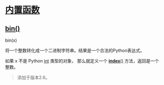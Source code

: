 # [内置函数](https://github.com/Summer-Felix/Develop/blob/master/Python/内置函数.md) #

## [bin()](http://python.usyiyi.cn/translate/python_352/library/functions.html) ##

bin(x)

将一个整数转化成一个二进制字符串。结果是一个合法的Python表达式。

如果 x 不是 Python [int](http://python.usyiyi.cn/documents/python_352/library/functions.html#int) 类型的对象，
那么就定义一个 [__index__()](http://python.usyiyi.cn/documents/python_352/reference/datamodel.html#object.__index__) 
方法，返回是一个整数。

> 添加于版本2.6。
